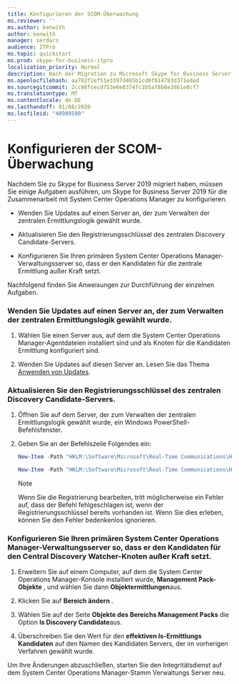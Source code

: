 ```yaml
---
title: Konfigurieren der SCOM-Überwachung
ms.reviewer: ''
ms.author: kenwith
author: kenwith
manager: serdars
audience: ITPro
ms.topic: quickstart
ms.prod: skype-for-business-itpro
localization_priority: Normal
description: Nach der Migration zu Microsoft Skype for Business Server 2019 müssen Sie einige Aufgaben ausführen, um Skype for Business Server 2019 für die Zusammenarbeit mit System Center Operations Manager zu konfigurieren.
ms.openlocfilehash: aa782f2ef51e3397d465b1cd0f914783d371eded
ms.sourcegitcommit: 2cc98fcecd753e6e8374fc1b5a78b8e3d61e0cf7
ms.translationtype: MT
ms.contentlocale: de-DE
ms.lasthandoff: 01/08/2020
ms.locfileid: "40989590"
---
```

# <a name="configure-scom-monitoring"></a>Konfigurieren der SCOM-Überwachung

Nachdem Sie zu Skype for Business Server 2019 migriert haben, müssen Sie einige Aufgaben ausführen, um Skype for Business Server 2019 für die Zusammenarbeit mit System Center Operations Manager zu konfigurieren.
  
- Wenden Sie Updates auf einen Server an, der zum Verwalten der zentralen Ermittlungslogik gewählt wurde.
    
- Aktualisieren Sie den Registrierungsschlüssel des zentralen Discovery Candidate-Servers.
    
- Konfigurieren Sie Ihren primären System Center Operations Manager-Verwaltungsserver so, dass er den Kandidaten für die zentrale Ermittlung außer Kraft setzt.
    
Nachfolgend finden Sie Anweisungen zur Durchführung der einzelnen Aufgaben.
  
### <a name="apply-updates-to-a-server-elected-to-manage-the-central-discovery-logic"></a>Wenden Sie Updates auf einen Server an, der zum Verwalten der zentralen Ermittlungslogik gewählt wurde.

1. Wählen Sie einen Server aus, auf dem die System Center Operations Manager-Agentdateien installiert sind und als Knoten für die Kandidaten Ermittlung konfiguriert sind. 
    
2. Wenden Sie Updates auf diesen Server an. Lesen Sie das Thema [Anwenden von Updates](apply-updates.md).
    
### <a name="update-the-central-discovery-candidate-server-registry-key"></a>Aktualisieren Sie den Registrierungsschlüssel des zentralen Discovery Candidate-Servers.

1. Öffnen Sie auf dem Server, der zum Verwalten der zentralen Ermittlungslogik gewählt wurde, ein Windows PowerShell-Befehlsfenster. 
    
2. Geben Sie an der Befehlszeile Folgendes ein:
    
   ```PowerShell
   New-Item -Path "HKLM:\Software\Microsoft\Real-Time Communications\Health"
   ```

   ```PowerShell
   New-Item -Path "HKLM:\Software\Microsoft\Real-Time Communications\Health\CentralDiscoveryCandidate"
   ```

    > [!NOTE]
    > Wenn Sie die Registrierung bearbeiten, tritt möglicherweise ein Fehler auf, dass der Befehl fehlgeschlagen ist, wenn der Registrierungsschlüssel bereits vorhanden ist. Wenn Sie dies erleben, können Sie den Fehler bedenkenlos ignorieren. 
  
### <a name="configure-your-primary-system-center-operations-manager-management-server-to-override-the-candidate-central-discovery-watcher-node"></a>Konfigurieren Sie Ihren primären System Center Operations Manager-Verwaltungsserver so, dass er den Kandidaten für den Central Discovery Watcher-Knoten außer Kraft setzt.

1. Erweitern Sie auf einem Computer, auf dem die System Center Operations Manager-Konsole installiert wurde, **Management Pack-Objekte** , und wählen Sie dann **Objektermittlungen**aus.
    
2. Klicken Sie auf **Bereich ändern** .
    
3. Wählen Sie auf der Seite **Objekte des Bereichs Management Packs** die Option **ls Discovery Candidate**aus.
    
4. Überschreiben Sie den Wert für den **effektiven ls-Ermittlungs Kandidaten** auf den Namen des Kandidaten Servers, der im vorherigen Verfahren gewählt wurde. 
    
Um Ihre Änderungen abzuschließen, starten Sie den Integritätsdienst auf dem System Center Operations Manager-Stamm Verwaltungs Server neu.
  

